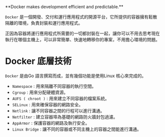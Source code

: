 <aside>
**Docker makes development efficient and predictable.**

</aside>

`Docker` 是一個開發、交付和運行應用程式的開源平台，它所提供的容器擁有鬆散隔離的環境，負責封裝和運行應用程式。

正因為容器將運行應用程式所需要的一切都封裝在一起，讓你可以不用去思考現在執行在哪個主機上，可以非常簡單、快速地轉移你的專案，不用擔心環境的問題。

# Docker 底層技術

`Docker` 是由Go 語言撰寫而成，並有幾個功能是使用Linux 核心來完成的。

- `Namespace` : 用來隔離不同容器的執行空間。
- `Cgroup` : 用來分配硬體資源。
- `AUFS ( chroot )` : 用來建立不同容器的檔案系統。
- `SELinux` : 用來確保容器的網路安全。
- `Netlink` : 讓不同容器之間的行程可以進行溝通。
- `Netfilter` : 建立容器埠為基礎的網路防火牆封包過濾。
- `AppArmor` : 保護容器的網路及執行安全。
- `Linux Bridge` : 讓不同的容器或不同主機上的容器之間能進行溝通。
